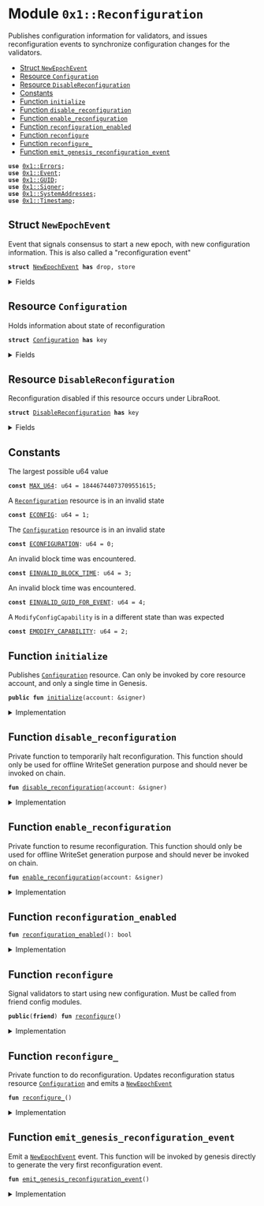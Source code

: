 
<a name="0x1_Reconfiguration"></a>

# Module `0x1::Reconfiguration`

Publishes configuration information for validators, and issues reconfiguration events
to synchronize configuration changes for the validators.


-  [Struct `NewEpochEvent`](#0x1_Reconfiguration_NewEpochEvent)
-  [Resource `Configuration`](#0x1_Reconfiguration_Configuration)
-  [Resource `DisableReconfiguration`](#0x1_Reconfiguration_DisableReconfiguration)
-  [Constants](#@Constants_0)
-  [Function `initialize`](#0x1_Reconfiguration_initialize)
-  [Function `disable_reconfiguration`](#0x1_Reconfiguration_disable_reconfiguration)
-  [Function `enable_reconfiguration`](#0x1_Reconfiguration_enable_reconfiguration)
-  [Function `reconfiguration_enabled`](#0x1_Reconfiguration_reconfiguration_enabled)
-  [Function `reconfigure`](#0x1_Reconfiguration_reconfigure)
-  [Function `reconfigure_`](#0x1_Reconfiguration_reconfigure_)
-  [Function `emit_genesis_reconfiguration_event`](#0x1_Reconfiguration_emit_genesis_reconfiguration_event)


<pre><code><b>use</b> <a href="../../../../../../../aptos-framework/releases/artifacts/current/build/MoveStdlib/docs/Errors.md#0x1_Errors">0x1::Errors</a>;
<b>use</b> <a href="../../../../../../../aptos-framework/releases/artifacts/current/build/MoveStdlib/docs/Event.md#0x1_Event">0x1::Event</a>;
<b>use</b> <a href="../../../../../../../aptos-framework/releases/artifacts/current/build/MoveStdlib/docs/GUID.md#0x1_GUID">0x1::GUID</a>;
<b>use</b> <a href="../../../../../../../aptos-framework/releases/artifacts/current/build/MoveStdlib/docs/Signer.md#0x1_Signer">0x1::Signer</a>;
<b>use</b> <a href="SystemAddresses.md#0x1_SystemAddresses">0x1::SystemAddresses</a>;
<b>use</b> <a href="Timestamp.md#0x1_Timestamp">0x1::Timestamp</a>;
</code></pre>



<a name="0x1_Reconfiguration_NewEpochEvent"></a>

## Struct `NewEpochEvent`

Event that signals consensus to start a new epoch,
with new configuration information. This is also called a
"reconfiguration event"


<pre><code><b>struct</b> <a href="Reconfiguration.md#0x1_Reconfiguration_NewEpochEvent">NewEpochEvent</a> <b>has</b> drop, store
</code></pre>



<details>
<summary>Fields</summary>


<dl>
<dt>
<code>epoch: u64</code>
</dt>
<dd>

</dd>
</dl>


</details>

<a name="0x1_Reconfiguration_Configuration"></a>

## Resource `Configuration`

Holds information about state of reconfiguration


<pre><code><b>struct</b> <a href="Reconfiguration.md#0x1_Reconfiguration_Configuration">Configuration</a> <b>has</b> key
</code></pre>



<details>
<summary>Fields</summary>


<dl>
<dt>
<code>epoch: u64</code>
</dt>
<dd>
 Epoch number
</dd>
<dt>
<code>last_reconfiguration_time: u64</code>
</dt>
<dd>
 Time of last reconfiguration. Only changes on reconfiguration events.
</dd>
<dt>
<code>events: <a href="../../../../../../../aptos-framework/releases/artifacts/current/build/MoveStdlib/docs/Event.md#0x1_Event_EventHandle">Event::EventHandle</a>&lt;<a href="Reconfiguration.md#0x1_Reconfiguration_NewEpochEvent">Reconfiguration::NewEpochEvent</a>&gt;</code>
</dt>
<dd>
 Event handle for reconfiguration events
</dd>
</dl>


</details>

<a name="0x1_Reconfiguration_DisableReconfiguration"></a>

## Resource `DisableReconfiguration`

Reconfiguration disabled if this resource occurs under LibraRoot.


<pre><code><b>struct</b> <a href="Reconfiguration.md#0x1_Reconfiguration_DisableReconfiguration">DisableReconfiguration</a> <b>has</b> key
</code></pre>



<details>
<summary>Fields</summary>


<dl>
<dt>
<code>dummy_field: bool</code>
</dt>
<dd>

</dd>
</dl>


</details>

<a name="@Constants_0"></a>

## Constants


<a name="0x1_Reconfiguration_MAX_U64"></a>

The largest possible u64 value


<pre><code><b>const</b> <a href="Reconfiguration.md#0x1_Reconfiguration_MAX_U64">MAX_U64</a>: u64 = 18446744073709551615;
</code></pre>



<a name="0x1_Reconfiguration_ECONFIG"></a>

A <code><a href="Reconfiguration.md#0x1_Reconfiguration">Reconfiguration</a></code> resource is in an invalid state


<pre><code><b>const</b> <a href="Reconfiguration.md#0x1_Reconfiguration_ECONFIG">ECONFIG</a>: u64 = 1;
</code></pre>



<a name="0x1_Reconfiguration_ECONFIGURATION"></a>

The <code><a href="Reconfiguration.md#0x1_Reconfiguration_Configuration">Configuration</a></code> resource is in an invalid state


<pre><code><b>const</b> <a href="Reconfiguration.md#0x1_Reconfiguration_ECONFIGURATION">ECONFIGURATION</a>: u64 = 0;
</code></pre>



<a name="0x1_Reconfiguration_EINVALID_BLOCK_TIME"></a>

An invalid block time was encountered.


<pre><code><b>const</b> <a href="Reconfiguration.md#0x1_Reconfiguration_EINVALID_BLOCK_TIME">EINVALID_BLOCK_TIME</a>: u64 = 3;
</code></pre>



<a name="0x1_Reconfiguration_EINVALID_GUID_FOR_EVENT"></a>

An invalid block time was encountered.


<pre><code><b>const</b> <a href="Reconfiguration.md#0x1_Reconfiguration_EINVALID_GUID_FOR_EVENT">EINVALID_GUID_FOR_EVENT</a>: u64 = 4;
</code></pre>



<a name="0x1_Reconfiguration_EMODIFY_CAPABILITY"></a>

A <code>ModifyConfigCapability</code> is in a different state than was expected


<pre><code><b>const</b> <a href="Reconfiguration.md#0x1_Reconfiguration_EMODIFY_CAPABILITY">EMODIFY_CAPABILITY</a>: u64 = 2;
</code></pre>



<a name="0x1_Reconfiguration_initialize"></a>

## Function `initialize`

Publishes <code><a href="Reconfiguration.md#0x1_Reconfiguration_Configuration">Configuration</a></code> resource. Can only be invoked by core resource account, and only a single time in Genesis.


<pre><code><b>public</b> <b>fun</b> <a href="Reconfiguration.md#0x1_Reconfiguration_initialize">initialize</a>(account: &signer)
</code></pre>



<details>
<summary>Implementation</summary>


<pre><code><b>public</b> <b>fun</b> <a href="Reconfiguration.md#0x1_Reconfiguration_initialize">initialize</a>(
    account: &signer,
) {
    <a href="Timestamp.md#0x1_Timestamp_assert_genesis">Timestamp::assert_genesis</a>();
    <a href="SystemAddresses.md#0x1_SystemAddresses_assert_core_resource">SystemAddresses::assert_core_resource</a>(account);
    <b>assert</b>!(!<b>exists</b>&lt;<a href="Reconfiguration.md#0x1_Reconfiguration_Configuration">Configuration</a>&gt;(@CoreResources), <a href="../../../../../../../aptos-framework/releases/artifacts/current/build/MoveStdlib/docs/Errors.md#0x1_Errors_already_published">Errors::already_published</a>(<a href="Reconfiguration.md#0x1_Reconfiguration_ECONFIGURATION">ECONFIGURATION</a>));
    // <b>assert</b> it matches `new_epoch_event_key()`, otherwise the event can't be recognized
    <b>assert</b>!(<a href="../../../../../../../aptos-framework/releases/artifacts/current/build/MoveStdlib/docs/GUID.md#0x1_GUID_get_next_creation_num">GUID::get_next_creation_num</a>(<a href="../../../../../../../aptos-framework/releases/artifacts/current/build/MoveStdlib/docs/Signer.md#0x1_Signer_address_of">Signer::address_of</a>(account)) == 4, <a href="../../../../../../../aptos-framework/releases/artifacts/current/build/MoveStdlib/docs/Errors.md#0x1_Errors_invalid_state">Errors::invalid_state</a>(<a href="Reconfiguration.md#0x1_Reconfiguration_EINVALID_GUID_FOR_EVENT">EINVALID_GUID_FOR_EVENT</a>));
    <b>move_to</b>&lt;<a href="Reconfiguration.md#0x1_Reconfiguration_Configuration">Configuration</a>&gt;(
        account,
        <a href="Reconfiguration.md#0x1_Reconfiguration_Configuration">Configuration</a> {
            epoch: 0,
            last_reconfiguration_time: 0,
            events: <a href="../../../../../../../aptos-framework/releases/artifacts/current/build/MoveStdlib/docs/Event.md#0x1_Event_new_event_handle">Event::new_event_handle</a>&lt;<a href="Reconfiguration.md#0x1_Reconfiguration_NewEpochEvent">NewEpochEvent</a>&gt;(account),
        }
    );
}
</code></pre>



</details>

<a name="0x1_Reconfiguration_disable_reconfiguration"></a>

## Function `disable_reconfiguration`

Private function to temporarily halt reconfiguration.
This function should only be used for offline WriteSet generation purpose and should never be invoked on chain.


<pre><code><b>fun</b> <a href="Reconfiguration.md#0x1_Reconfiguration_disable_reconfiguration">disable_reconfiguration</a>(account: &signer)
</code></pre>



<details>
<summary>Implementation</summary>


<pre><code><b>fun</b> <a href="Reconfiguration.md#0x1_Reconfiguration_disable_reconfiguration">disable_reconfiguration</a>(account: &signer) {
    <a href="SystemAddresses.md#0x1_SystemAddresses_assert_core_resource">SystemAddresses::assert_core_resource</a>(account);
    <b>assert</b>!(<a href="Reconfiguration.md#0x1_Reconfiguration_reconfiguration_enabled">reconfiguration_enabled</a>(), <a href="../../../../../../../aptos-framework/releases/artifacts/current/build/MoveStdlib/docs/Errors.md#0x1_Errors_invalid_state">Errors::invalid_state</a>(<a href="Reconfiguration.md#0x1_Reconfiguration_ECONFIGURATION">ECONFIGURATION</a>));
    <b>move_to</b>(account, <a href="Reconfiguration.md#0x1_Reconfiguration_DisableReconfiguration">DisableReconfiguration</a> {} )
}
</code></pre>



</details>

<a name="0x1_Reconfiguration_enable_reconfiguration"></a>

## Function `enable_reconfiguration`

Private function to resume reconfiguration.
This function should only be used for offline WriteSet generation purpose and should never be invoked on chain.


<pre><code><b>fun</b> <a href="Reconfiguration.md#0x1_Reconfiguration_enable_reconfiguration">enable_reconfiguration</a>(account: &signer)
</code></pre>



<details>
<summary>Implementation</summary>


<pre><code><b>fun</b> <a href="Reconfiguration.md#0x1_Reconfiguration_enable_reconfiguration">enable_reconfiguration</a>(account: &signer) <b>acquires</b> <a href="Reconfiguration.md#0x1_Reconfiguration_DisableReconfiguration">DisableReconfiguration</a> {
    <a href="SystemAddresses.md#0x1_SystemAddresses_assert_core_resource">SystemAddresses::assert_core_resource</a>(account);

    <b>assert</b>!(!<a href="Reconfiguration.md#0x1_Reconfiguration_reconfiguration_enabled">reconfiguration_enabled</a>(), <a href="../../../../../../../aptos-framework/releases/artifacts/current/build/MoveStdlib/docs/Errors.md#0x1_Errors_invalid_state">Errors::invalid_state</a>(<a href="Reconfiguration.md#0x1_Reconfiguration_ECONFIGURATION">ECONFIGURATION</a>));
    <a href="Reconfiguration.md#0x1_Reconfiguration_DisableReconfiguration">DisableReconfiguration</a> {} = <b>move_from</b>&lt;<a href="Reconfiguration.md#0x1_Reconfiguration_DisableReconfiguration">DisableReconfiguration</a>&gt;(<a href="../../../../../../../aptos-framework/releases/artifacts/current/build/MoveStdlib/docs/Signer.md#0x1_Signer_address_of">Signer::address_of</a>(account));
}
</code></pre>



</details>

<a name="0x1_Reconfiguration_reconfiguration_enabled"></a>

## Function `reconfiguration_enabled`



<pre><code><b>fun</b> <a href="Reconfiguration.md#0x1_Reconfiguration_reconfiguration_enabled">reconfiguration_enabled</a>(): bool
</code></pre>



<details>
<summary>Implementation</summary>


<pre><code><b>fun</b> <a href="Reconfiguration.md#0x1_Reconfiguration_reconfiguration_enabled">reconfiguration_enabled</a>(): bool {
    !<b>exists</b>&lt;<a href="Reconfiguration.md#0x1_Reconfiguration_DisableReconfiguration">DisableReconfiguration</a>&gt;(@CoreResources)
}
</code></pre>



</details>

<a name="0x1_Reconfiguration_reconfigure"></a>

## Function `reconfigure`

Signal validators to start using new configuration. Must be called from friend config modules.


<pre><code><b>public</b>(<b>friend</b>) <b>fun</b> <a href="Reconfiguration.md#0x1_Reconfiguration_reconfigure">reconfigure</a>()
</code></pre>



<details>
<summary>Implementation</summary>


<pre><code><b>public</b>(<b>friend</b>) <b>fun</b> <a href="Reconfiguration.md#0x1_Reconfiguration_reconfigure">reconfigure</a>() <b>acquires</b> <a href="Reconfiguration.md#0x1_Reconfiguration_Configuration">Configuration</a> {
    <a href="Reconfiguration.md#0x1_Reconfiguration_reconfigure_">reconfigure_</a>();
}
</code></pre>



</details>

<a name="0x1_Reconfiguration_reconfigure_"></a>

## Function `reconfigure_`

Private function to do reconfiguration.  Updates reconfiguration status resource
<code><a href="Reconfiguration.md#0x1_Reconfiguration_Configuration">Configuration</a></code> and emits a <code><a href="Reconfiguration.md#0x1_Reconfiguration_NewEpochEvent">NewEpochEvent</a></code>


<pre><code><b>fun</b> <a href="Reconfiguration.md#0x1_Reconfiguration_reconfigure_">reconfigure_</a>()
</code></pre>



<details>
<summary>Implementation</summary>


<pre><code><b>fun</b> <a href="Reconfiguration.md#0x1_Reconfiguration_reconfigure_">reconfigure_</a>() <b>acquires</b> <a href="Reconfiguration.md#0x1_Reconfiguration_Configuration">Configuration</a> {
    // Do not do anything <b>if</b> genesis <b>has</b> not finished.
    <b>if</b> (<a href="Timestamp.md#0x1_Timestamp_is_genesis">Timestamp::is_genesis</a>() || <a href="Timestamp.md#0x1_Timestamp_now_microseconds">Timestamp::now_microseconds</a>() == 0 || !<a href="Reconfiguration.md#0x1_Reconfiguration_reconfiguration_enabled">reconfiguration_enabled</a>()) {
        <b>return</b> ()
    };

    <b>let</b> config_ref = <b>borrow_global_mut</b>&lt;<a href="Reconfiguration.md#0x1_Reconfiguration_Configuration">Configuration</a>&gt;(@CoreResources);
    <b>let</b> current_time = <a href="Timestamp.md#0x1_Timestamp_now_microseconds">Timestamp::now_microseconds</a>();

    // Do not do anything <b>if</b> a reconfiguration event is already emitted within this transaction.
    //
    // This is OK because:
    // - The time changes in every non-empty block
    // - A block automatically ends after a transaction that <b>emits</b> a reconfiguration event, which is guaranteed by
    //   VM <b>spec</b> that all transactions comming after a reconfiguration transaction will be returned <b>as</b> Retry
    //   status.
    // - Each transaction must emit at most one reconfiguration event
    //
    // Thus, this check <b>ensures</b> that a transaction that does multiple "reconfiguration required" actions <b>emits</b> only
    // one reconfiguration event.
    //
    <b>if</b> (current_time == config_ref.last_reconfiguration_time) {
        <b>return</b>
    };

    <b>assert</b>!(current_time &gt; config_ref.last_reconfiguration_time, <a href="../../../../../../../aptos-framework/releases/artifacts/current/build/MoveStdlib/docs/Errors.md#0x1_Errors_invalid_state">Errors::invalid_state</a>(<a href="Reconfiguration.md#0x1_Reconfiguration_EINVALID_BLOCK_TIME">EINVALID_BLOCK_TIME</a>));
    config_ref.last_reconfiguration_time = current_time;
    config_ref.epoch = config_ref.epoch + 1;

    <a href="../../../../../../../aptos-framework/releases/artifacts/current/build/MoveStdlib/docs/Event.md#0x1_Event_emit_event">Event::emit_event</a>&lt;<a href="Reconfiguration.md#0x1_Reconfiguration_NewEpochEvent">NewEpochEvent</a>&gt;(
        &<b>mut</b> config_ref.events,
        <a href="Reconfiguration.md#0x1_Reconfiguration_NewEpochEvent">NewEpochEvent</a> {
            epoch: config_ref.epoch,
        },
    );
}
</code></pre>



</details>

<a name="0x1_Reconfiguration_emit_genesis_reconfiguration_event"></a>

## Function `emit_genesis_reconfiguration_event`

Emit a <code><a href="Reconfiguration.md#0x1_Reconfiguration_NewEpochEvent">NewEpochEvent</a></code> event. This function will be invoked by genesis directly to generate the very first
reconfiguration event.


<pre><code><b>fun</b> <a href="Reconfiguration.md#0x1_Reconfiguration_emit_genesis_reconfiguration_event">emit_genesis_reconfiguration_event</a>()
</code></pre>



<details>
<summary>Implementation</summary>


<pre><code><b>fun</b> <a href="Reconfiguration.md#0x1_Reconfiguration_emit_genesis_reconfiguration_event">emit_genesis_reconfiguration_event</a>() <b>acquires</b> <a href="Reconfiguration.md#0x1_Reconfiguration_Configuration">Configuration</a> {
    <b>assert</b>!(<b>exists</b>&lt;<a href="Reconfiguration.md#0x1_Reconfiguration_Configuration">Configuration</a>&gt;(@CoreResources), <a href="../../../../../../../aptos-framework/releases/artifacts/current/build/MoveStdlib/docs/Errors.md#0x1_Errors_not_published">Errors::not_published</a>(<a href="Reconfiguration.md#0x1_Reconfiguration_ECONFIGURATION">ECONFIGURATION</a>));
    <b>let</b> config_ref = <b>borrow_global_mut</b>&lt;<a href="Reconfiguration.md#0x1_Reconfiguration_Configuration">Configuration</a>&gt;(@CoreResources);
    <b>assert</b>!(config_ref.epoch == 0 && config_ref.last_reconfiguration_time == 0, <a href="../../../../../../../aptos-framework/releases/artifacts/current/build/MoveStdlib/docs/Errors.md#0x1_Errors_invalid_state">Errors::invalid_state</a>(<a href="Reconfiguration.md#0x1_Reconfiguration_ECONFIGURATION">ECONFIGURATION</a>));
    config_ref.epoch = 1;

    <a href="../../../../../../../aptos-framework/releases/artifacts/current/build/MoveStdlib/docs/Event.md#0x1_Event_emit_event">Event::emit_event</a>&lt;<a href="Reconfiguration.md#0x1_Reconfiguration_NewEpochEvent">NewEpochEvent</a>&gt;(
        &<b>mut</b> config_ref.events,
        <a href="Reconfiguration.md#0x1_Reconfiguration_NewEpochEvent">NewEpochEvent</a> {
            epoch: config_ref.epoch,
        },
    );
}
</code></pre>



</details>


[//]: # ("File containing references which can be used from documentation")
[ACCESS_CONTROL]: https://github.com/diem/dip/blob/main/dips/dip-2.md
[ROLE]: https://github.com/diem/dip/blob/main/dips/dip-2.md#roles
[PERMISSION]: https://github.com/diem/dip/blob/main/dips/dip-2.md#permissions
